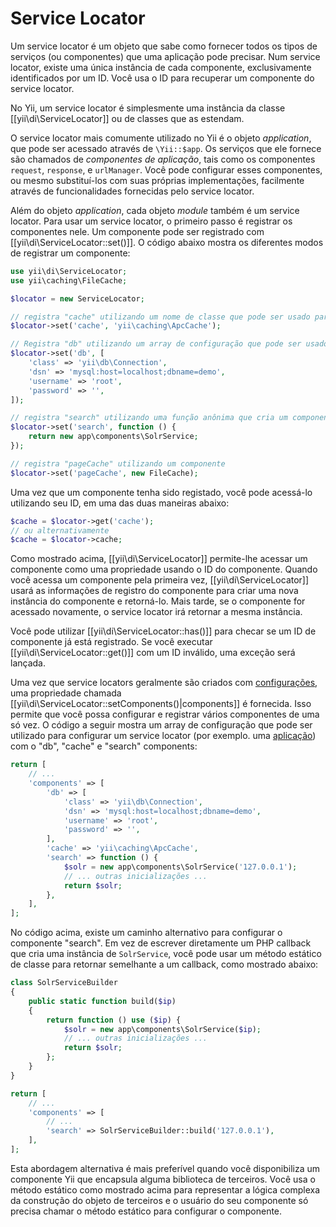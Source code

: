Service Locator
===============

Um service locator é um objeto que sabe como fornecer todos os tipos de serviços (ou componentes) que uma aplicação pode precisar. Num service locator, existe uma única instância de cada componente, exclusivamente identificados por um ID.
Você usa o ID para recuperar um componente do service locator.

No Yii, um service locator é simplesmente uma instância da classe [[yii\di\ServiceLocator]] ou de classes que as estendam.

O service locator mais comumente utilizado no Yii é o objeto *application*, que pode ser acessado através de `\Yii::$app`. Os serviços que ele fornece são chamados de *componentes de aplicação*, tais como os componentes `request`, `response`, e `urlManager`. Você pode configurar esses componentes, ou mesmo substituí-los com suas próprias implementações, facilmente através de funcionalidades fornecidas pelo service locator.

Além do objeto *application*, cada objeto *module* também é um service locator.
Para usar um service locator, o primeiro passo é registrar os componentes nele. Um componente pode ser registrado com [[yii\di\ServiceLocator::set()]]. O código abaixo mostra os diferentes modos de registrar um componente:

```php
use yii\di\ServiceLocator;
use yii\caching\FileCache;

$locator = new ServiceLocator;

// registra "cache" utilizando um nome de classe que pode ser usado para criar um componente
$locator->set('cache', 'yii\caching\ApcCache');

// Registra "db" utilizando um array de configuração que pode ser usado para criar um componente
$locator->set('db', [
    'class' => 'yii\db\Connection',
    'dsn' => 'mysql:host=localhost;dbname=demo',
    'username' => 'root',
    'password' => '',
]);

// registra "search" utilizando uma função anônima que cria um componente
$locator->set('search', function () {
    return new app\components\SolrService;
});

// registra "pageCache" utilizando um componente
$locator->set('pageCache', new FileCache);
```

Uma vez que um componente tenha sido registado, você pode acessá-lo utilizando seu ID, em uma das duas maneiras abaixo:

```php
$cache = $locator->get('cache');
// ou alternativamente
$cache = $locator->cache;
```

Como mostrado acima, [[yii\di\ServiceLocator]] permite-lhe acessar um componente como uma propriedade usando o ID do componente. Quando você acessa um componente pela primeira vez, [[yii\di\ServiceLocator]] usará as informações de registro do componente para criar uma nova instância do componente e retorná-lo. Mais tarde, se o componente for acessado novamente, o service locator irá retornar a mesma instância.

Você pode utilizar [[yii\di\ServiceLocator::has()]] para checar se um ID de componente já está registrado.
Se você executar [[yii\di\ServiceLocator::get()]] com um ID inválido, uma exceção será lançada.


Uma vez que service locators geralmente são criados com [configurações](concept-configurations.md), uma propriedade chamada [[yii\di\ServiceLocator::setComponents()|components]] é fornecida. Isso permite que você possa configurar e registrar vários componentes de uma só vez. O código a seguir mostra um array de configuração que pode ser utilizado para configurar um service locator (por exemplo. uma [aplicação](structure-applications.md)) com o "db", "cache" e "search" components:

```php
return [
    // ...
    'components' => [
        'db' => [
            'class' => 'yii\db\Connection',
            'dsn' => 'mysql:host=localhost;dbname=demo',
            'username' => 'root',
            'password' => '',
        ],
        'cache' => 'yii\caching\ApcCache',
        'search' => function () {
            $solr = new app\components\SolrService('127.0.0.1');
            // ... outras inicializações ...
            return $solr;
        },
    ],
];
```

No código acima, existe um caminho alternativo para configurar o componente "search". Em vez de escrever diretamente um PHP callback que cria uma instância de `SolrService`, você pode usar um método estático de classe para retornar semelhante a um callback, como mostrado abaixo:

```php
class SolrServiceBuilder
{
    public static function build($ip)
    {
        return function () use ($ip) {
            $solr = new app\components\SolrService($ip);
            // ... outras inicializações ...
            return $solr;
        };
    }
}

return [
    // ...
    'components' => [
        // ...
        'search' => SolrServiceBuilder::build('127.0.0.1'),
    ],
];
```

Esta abordagem alternativa é mais preferível quando você disponibiliza um componente Yii que encapsula alguma biblioteca de terceiros. Você usa o método estático como mostrado acima para representar a lógica complexa da construção do objeto de terceiros e o usuário do seu componente só precisa chamar o método estático para configurar o componente.

